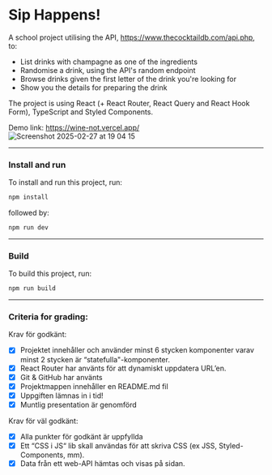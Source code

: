 # Sip Happens!

A school project utilising the API, https://www.thecocktaildb.com/api.php​, to:
- List drinks with champagne as one of the ingredients
- Randomise a drink, using the API's random endpoint
- Browse drinks given the first letter of the drink you're looking for
- Show you the details for preparing the drink

The project is using React (+ React Router, React Query and React Hook Form), TypeScript and Styled Components.

Demo link: https://wine-not.vercel.app/
![Screenshot 2025-02-27 at 19 04 15](https://github.com/user-attachments/assets/147625fa-2b9e-47d0-bc02-2c01c4d256e3)


-----
### Install and run

To install and run this project, run:

```bash
npm install
```
followed by:
```bash
npm run dev
```

-----
### Build
To build this project, run:

```bash
npm run build
```
------
### Criteria for grading:
Krav för godkänt:
- [x] Projektet innehåller och använder minst 6 stycken komponenter varav minst 2 stycken är “statefulla"-komponenter.
- [x] React Router har använts för att dynamiskt uppdatera URL’en.
- [x] Git & GitHub har använts
- [x] Projektmappen innehåller en README.md fil
- [x] Uppgiften lämnas in i tid!
- [x] Muntlig presentation är genomförd

Krav för väl godkänt:
- [x] Alla punkter för godkänt är uppfyllda
- [x] Ett “CSS i JS“ lib skall användas för att skriva CSS (ex JSS, Styled-Components, mm).
- [x] Data från ett web-API hämtas och visas på sidan.
